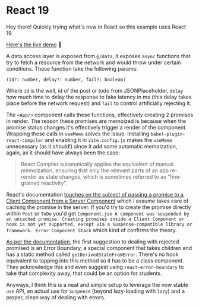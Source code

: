 # React 19

Hey there! Quickly trying what's new in React so this example uses React 19.

[Here's the live demo](https://webdev-wbscodingschool.github.io/react-19-data-fetching/) :rocket:

A data access layer is exposed from `@/data`, it exposes `async` functions that try to fetch a resource from the network and would throw under certain conditions. These function take the following params:

```tsx
(id?: number, delay?: number, fail?: boolean)
```

Where `id` is the well, id of the post or todo from JSONPlaceholder, `delay` how much time to delay the response to fake latency in ms (this delay takes place before the network request) and `fail` to control artificially rejecting it.

The `<App/>` component calls these functions, effectively creating 2 promises in render. The reason these promises are memoized is because when the promise status changes it's effectively trigger a render of the component. Wrapping these calls in `useMemo` solves the issue. Installing `babel-plugin-react-compiler` and enabling it in `vite.config.js` makes the `useMemo` unnecessary (as it should!) since it add some automatic memoization, again, as it should have always been the case:

> React Compiler automatically applies the equivalent of manual memoization, ensuring that only the relevant parts of an app re-render as state changes, which is sometimes referred to as “fine-grained reactivity”.

React's documentation [touches on the subject of passing a promise to a Client Component from a Server Component](https://react.dev/reference/react/use#streaming-data-from-server-to-client) which I assume takes care of caching the promise in the server. If you'd try to create the promise directly within `Post` or `ToDo` you'd get `Component.jsx A component was suspended by an uncached promise. Creating promises inside a Client Component or hook is not yet supported, except via a Suspense-compatible library or framework. Error Component Stack` which kind of confirms the theory.

[As per the documentation](https://react.dev/reference/react/use#dealing-with-rejected-promises), the first suggestion to dealing with rejected promised is an Error Boundary, a special component that takes children and has a static method called `getDerivedStateFromError`. There's no hook equivalent to tapping into this method so it has to be a class component. They acknowledge this and even suggest using `react-error-boundary` to take that complexity away, that could be an option for students.

Anyways, I think this is a neat and simple setup to leverage the now stable `use` API, an actual use for `Suspense` (beyond lazy-loading with `lazy`) and a proper, clean way of dealing with errors.
